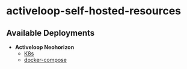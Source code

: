 # activeloop-self-hosted-resources

## Available Deployments

- **Activeloop Neohorizon**
  - [K8s](./helm/activeloop-neohorizon/)
  - [docker-compose](./docker-compose/activeloop-neohorizon/)
